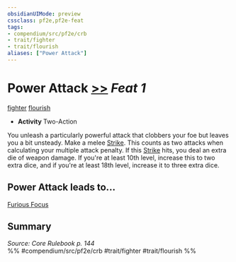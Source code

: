 ```yaml
---
obsidianUIMode: preview
cssclass: pf2e,pf2e-feat
tags:
- compendium/src/pf2e/crb
- trait/fighter
- trait/flourish
aliases: ["Power Attack"]
---
```

# Power Attack  [>>](../../Rules/core-rulebook/chapter-9-playing-the-game.md#Actions "Two-Action") *Feat 1*  
[fighter](../../Rules/traits/fighter.md)  [flourish](../../Rules/traits/flourish.md)  

- **Activity** Two-Action

You unleash a particularly powerful attack that clobbers your foe but leaves you a bit unsteady. Make a melee [Strike](../../Rules/actions/strike.md). This counts as two attacks when calculating your multiple attack penalty. If this [Strike](../../Rules/actions/strike.md) hits, you deal an extra die of weapon damage. If you're at least 10th level, increase this to two extra dice, and if you're at least 18th level, increase it to three extra dice.

## Power Attack leads to...

[Furious Focus](furious-focus.md)

## Summary

*Source: Core Rulebook p. 144*  
%% #compendium/src/pf2e/crb #trait/fighter #trait/flourish %%